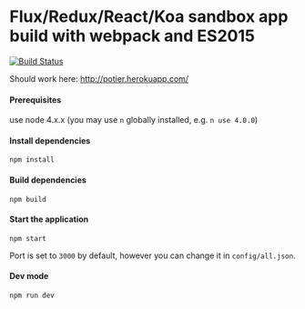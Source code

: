 # Flux/Redux/React/Koa sandbox app build with webpack and ES2015
[![Build Status](https://travis-ci.org/slyg/potier.svg?branch=master)](https://travis-ci.org/slyg/potier)

Should work here: http://potier.herokuapp.com/  

#### Prerequisites

use node 4.x.x (you may use `n` globally installed, e.g. `n use 4.0.0`)

#### Install dependencies

`npm install`

#### Build dependencies

`npm build`

#### Start the application

`npm start`

Port is set to `3000` by default, however you can change it in `config/all.json`.

#### Dev mode

`npm run dev`
